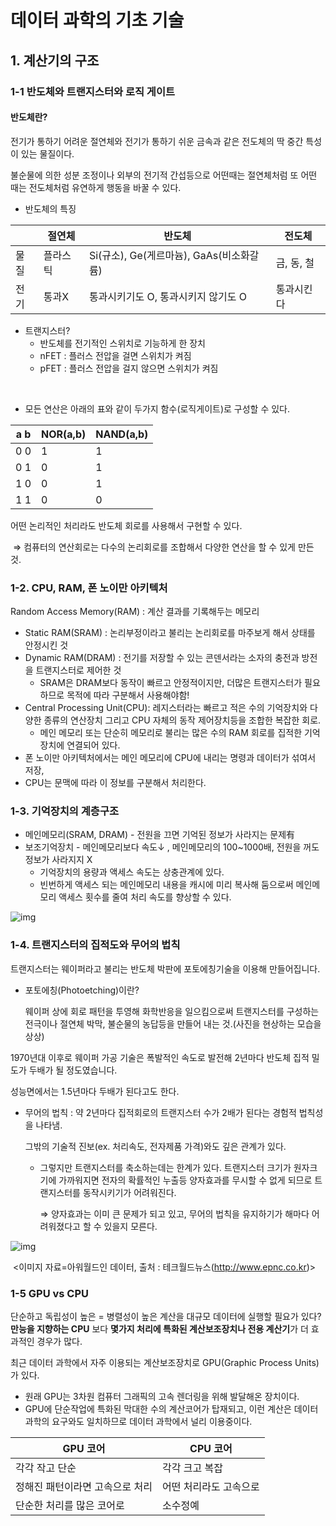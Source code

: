 # 데이터 과학의 기초 기술



## 1. 계산기의 구조



### 1-1 반도체와 트랜지스터와 로직 게이트

#### 반도체란? 

전기가 통하기 어려운 절연체와 전기가 통하기 쉬운 금속과 같은 전도체의 딱 중간 특성이 있는 물질이다.

불순물에 의한 성분 조정이나 외부의 전기적 간섭등으로 어떤때는 절연체처럼 또 어떤 때는 전도체처럼 유연하게 행동을 바꿀 수 있다.



- 반도체의 특징

|      | 절연체   | 반도체                                   | 전도체     |
| ---- | -------- | ---------------------------------------- | ---------- |
| 물질 | 플라스틱 | Si(규소), Ge(게르마늄), GaAs(비소화갈륨) | 금, 동, 철 |
| 전기 | 통과X    | 통과시키기도 O, 통과시키지 않기도 O      | 통과시킨다 |



- 트랜지스터?
  - 반도체를 전기적인 스위치로 기능하게 한 장치
  - nFET : 플러스 전압을 걸면 스위치가 켜짐
  - pFET : 플러스 전압을 걸지 않으면 스위치가 켜짐

​	

- 모든 연산은 아래의 표와 같이 두가지 함수(로직게이트)로 구성할 수 있다. 

| a  b | NOR(a,b) | NAND(a,b) |
| ---- | -------- | --------- |
| 0  0 | 1        | 1         |
| 0  1 | 0        | 1         |
| 1  0 | 0        | 1         |
| 1  1 | 0        | 0         |



어떤 논리적인 처리라도 반도체 회로를 사용해서 구현할 수 있다.

​	⇒ 컴퓨터의 연산회로는 다수의 논리회로를 조합해서 다양한 연산을 할 수 있게 만든 것.



### 1-2. CPU, RAM, 폰 노이만 아키텍처

Random Access Memory(RAM) : 계산 결과를 기록해두는 메모리

- Static RAM(SRAM) : 논리부정이라고 불리는 논리회로를 마주보게 해서 상태를 안정시킨 것
- Dynamic RAM(DRAM) : 전기를 저장할 수 있는 콘덴서라는 소자의 충전과 방전을 트랜지스터로 제어한 것
  -  SRAM은 DRAM보다 동작이 빠르고 안정적이지만, 더많은 트랜지스터가 필요하므로 목적에 따라 구분해서 사용해야함! 
- Central Processing Unit(CPU): 레지스터라는 빠르고 적은 수의 기억장치와 다양한 종류의 연산장치 그리고 CPU 자체의 동작 제어장치등을 조합한 복잡한 회로.
  - 메인 메모리 또는 단순히 메모리로 불리는 많은 수의 RAM 회로를 집적한 기억장치에 연결되어 있다.
- 폰 노이만 아키텍처에서는 메인 메모리에 CPU에 내리는 명령과 데이터가 섞여서 저장,
- CPU는 문맥에 따라 이 정보를 구분해서 처리한다.



### 1-3. 기억장치의 계층구조

- 메인메모리(SRAM, DRAM) -  전원을 끄면 기억된 정보가 사라지는 문제有
- 보조기억장치 - 메인메모리보다 속도↓ , 메인메모리의 100~1000배, 전원을 꺼도 정보가 사라지지 X
  - 기억장치의 용량과 액세스 속도는 상충관계에 있다.
  - 빈번하게 액세스 되는 메인메모리 내용을 캐시에 미리 복사해 둠으로써 메인메모리 액세스 횟수를 줄여 처리 속도를 향상할 수 있다.

![img](https://mblogthumb-phinf.pstatic.net/20121123_119/dufvndrnjs_1353605723254D0wEg_JPEG/%25EA%25B8%25B0%25EC%2596%25B5%25EC%259E%25A5%25EC%25B9%2598%25EC%259D%2598_%25EA%25B3%2584%25EC%25B8%25B5%25EC%25A0%2581_%25EA%25B5%25AC%25EC%25A1%25B0.JPG?type=w800)





### 1-4. 트랜지스터의 집적도와 무어의 법칙

트랜지스터는 웨이퍼라고 불리는 반도체 박판에 포토에칭기술을 이용해 만들어집니다.

- 포토에칭(Photoetching)이란?

  웨이퍼 상에 회로 패턴을 투영해 화학반응을 일으킴으로써 트랜지스터를 구성하는 전극이나 절연체 박막, 불순물의 농답등을 만들어 내는 것.(사진을 현상하는 모습을 상상)



1970년대 이후로 웨이퍼 가공 기술은 폭발적인 속도로 발전해 2년마다 반도체 집적 밀도가 두배가 될 정도였습니다.

성능면에서는 1.5년마다 두배가 된다고도 한다.



- 무어의 법칙 : 약 2년마다 집적회로의 트랜지스터 수가 2배가 된다는 경험적 법칙성을 나타냄.

  그밖의 기술적 진보(ex. 처리속도, 전자제품 가격)와도 깊은 관계가 있다. 

  - 그렇지만 트랜지스터를 축소하는데는 한계가 있다.  트랜지스터 크기가 원자크기에 가까워지면 전자의 확률적인 누출등 양자효과를 무시할 수 없게 되므로 트랜지스터를 동작시키기가 어려워진다. 

    ⇒ 양자효과는 이미 큰 문제가 되고 있고, 무어의 법칙을 유지하기가 해마다 어려워졌다고 할 수 있을지 모른다.

![img](https://cdn.epnc.co.kr/news/photo/202102/200319_200223_2515.png)

​																							<이미지 자료=아워월드인 데이터, 출처 : 테크월드뉴스(http://www.epnc.co.kr)>

### 1-5 GPU vs CPU

단순하고 독립성이 높은 = 병렬성이 높은 계산을 대규모 데이터에 실행할 필요가 있다?
**만능을 지향하는 CPU** 보다 **몇가지 처리에 특화된 계산보조장치나 전용 계산기**가 더 효과적인 경우가 많다.



최근 데이터 과학에서 자주 이용되는 계산보조장치로 GPU(Graphic Process Units)가 있다.

- 원래 GPU는 3차원 컴퓨터 그래픽의 고속 렌더링을 위해 발달해온 장치이다.
- GPU에 단순작업에 특화된 막대한 수의 계산코어가 탑재되고, 이런 계산은 데이터 과학의 요구와도 일치하므로 데이터 과학에서 널리 이용중이다. 

| GPU 코어                        | CPU 코어               |
| ------------------------------- | ---------------------- |
| 각각 작고 단순                  | 각각 크고 복잡         |
| 정해진 패턴이라면 고속으로 처리 | 어떤 처리라도 고속으로 |
| 단순한 처리를 많은 코어로       | 소수정예               |